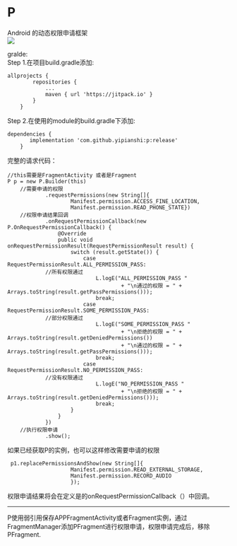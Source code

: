 # P
Android 的动态权限申请框架<br/>
[![](https://jitpack.io/v/yipianshi/p.svg)](https://jitpack.io/#yipianshi/p)
	
gralde:<br/>
Step 1.在项目build.gradle添加:

	allprojects {
			repositories {
				...
				maven { url 'https://jitpack.io' }
			}
		}

Step 2.在使用的module的build.gradle下添加:

	dependencies {
		   implementation 'com.github.yipianshi:p:release'
		}



完整的请求代码：
	
	//this需要是FragmentActivity 或者是Fragment
	P p = new P.Builder(this)
		//需要申请的权限
                .requestPermissions(new String[]{
                        Manifest.permission.ACCESS_FINE_LOCATION,
                        Manifest.permission.READ_PHONE_STATE})
		//权限申请结果回调
                .onRequestPermissionCallback(new P.OnRequestPermissionCallback() {
                    @Override
                    public void onRequestPermissionResult(RequestPermissionResult result) {
                        switch (result.getState()) {
                            case RequestPermissionResult.ALL_PERMISSION_PASS:
				//所有权限通过
                                L.logE("ALL_PERMISSION_PASS "
                                        + "\n通过的权限 = " + Arrays.toString(result.getPassPermissions()));
                                break;
                            case RequestPermissionResult.SOME_PERMISSION_PASS:
				//部分权限通过
                                L.logE("SOME_PERMISSION_PASS "
                                        + "\n拒绝的权限 = " + Arrays.toString(result.getDeniedPermissions())
                                        + "\n通过的权限 = " + Arrays.toString(result.getPassPermissions()));
                                break;
                            case RequestPermissionResult.NO_PERMISSION_PASS:
				//没有权限通过
                                L.logE("NO_PERMISSION_PASS "
                                        + "\n拒绝的权限 = " + Arrays.toString(result.getDeniedPermissions()));
                                break;
                        }
                    }
                })
		//执行权限申请
                .show();


如果已经获取P的实例，也可以这样修改需要申请的权限
	
 	 p1.replacePermissionsAndShow(new String[]{
                        Manifest.permission.READ_EXTERNAL_STORAGE,
                        Manifest.permission.RECORD_AUDIO
						});

权限申请结果将会在定义是的onRequestPermissionCallback（）中回调。


----------


P使用弱引用保存APPFragmentActivity或者Fragment实例，通过FragmentManager添加PFragment进行权限申请，权限申请完成后，移除PFragment.

